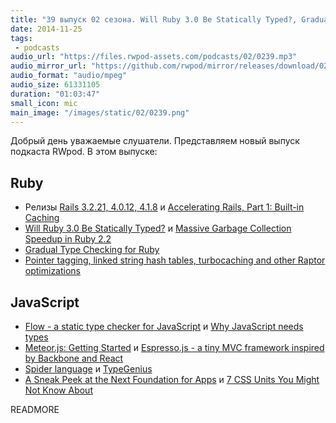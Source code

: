 ```yaml
---
title: "39 выпуск 02 сезона. Will Ruby 3.0 Be Statically Typed?, Gradual Type Checking for Ruby, Flow, Why JavaScript needs types, Espresso.js, Spider language и прочее"
date: 2014-11-25
tags:
 - podcasts
audio_url: "https://files.rwpod-assets.com/podcasts/02/0239.mp3"
audio_mirror_url: "https://github.com/rwpod/mirror/releases/download/02.39/0239.mp3"
audio_format: "audio/mpeg"
audio_size: 61331105
duration: "01:03:47"
small_icon: mic
main_image: "/images/static/02/0239.png"
---
```


Добрый день уважаемые слушатели. Представляем новый выпуск подкаста RWpod. В этом выпуске:

## Ruby

 - Релизы [Rails 3.2.21, 4.0.12, 4.1.8](http://weblog.rubyonrails.org/2014/11/17/Rails-3-2-21-4-0-12-and-4-1-8-have-been-released/) и [Accelerating Rails, Part 1: Built-in Caching](http://www.fastly.com/blog/accelerating-rails-part-1-built-in-caching/)
 - [Will Ruby 3.0 Be Statically Typed?](https://www.omniref.com/blog/blog/2014/11/17/matz-at-rubyconf-2014-will-ruby-3-dot-0-be-statically-typed/) и [Massive Garbage Collection Speedup in Ruby 2.2](https://www.omniref.com/blog/blog/2014/11/18/ko1-at-rubyconf-2014-massive-garbage-collection-speedup-in-ruby-2-dot-2/)
 - [Gradual Type Checking for Ruby](http://blog.codeclimate.com/blog/2014/05/06/gradual-type-checking-for-ruby/)
 - [Pointer tagging, linked string hash tables, turbocaching and other Raptor optimizations](http://www.rubyraptor.org/pointer-tagging-linked-string-hash-tables-turbocaching-and-other-raptor-optimizations/)

## JavaScript

 - [Flow - a static type checker for JavaScript](http://flowtype.org/) и [Why JavaScript needs types](http://victorsavkin.com/post/103211478761/why-javascript-needs-types)
 - [Meteor.js: Getting Started](https://semaphoreapp.com/blog/2014/11/19/meteorjs-getting-started.html) и [Espresso.js - a tiny MVC framework inspired by Backbone and React](https://rawgit.com/techlayer/espresso.js/master/docs/index.html)
 - [Spider language](http://spiderlang.org/) и [TypeGenius](http://www.typegenius.com/)
 - [A Sneak Peek at the Next Foundation for Apps](http://webdesign.tutsplus.com/articles/introducing-zurbs-foundation-for-apps--cms-22540) и [7 CSS Units You Might Not Know About](http://webdesign.tutsplus.com/articles/7-css-units-you-might-not-know-about--cms-22573)

READMORE


